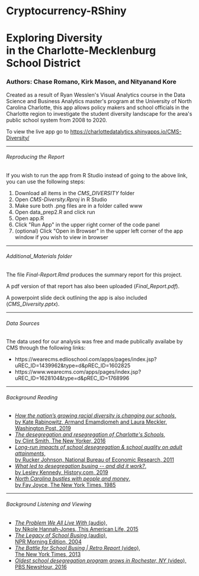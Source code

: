 # Cryptocurrency-RShiny

# Exploring Diversity <br> in the Charlotte-Mecklenburg School District

### Authors: Chase Romano, Kirk Mason, and Nityanand Kore

Created as a result of Ryan Wesslen's Visual Analytics course in the Data Science and Business Analytics master's program at the University of North Carolina Charlotte, this app allows policy makers and school officials in the Charlotte region to investigate the student diversity landscape for the area's public school system from 2008 to 2020.

To view the live app go to https://charlottedatalytics.shinyapps.io/CMS-Diversity/

<hr>

<h6>Reproducing the Report</h6>

If you wish to run the app from R Studio instead of going to the above link, you can use the following steps:
<ol>
  <li>Download all items in the <em>CMS_DIVERSITY</em> folder</li>
  <li>Open <em>CMS-Diversity.Rproj</em> in R Studio</li>
  <li>Make sure both .png files are in a folder called www</li>
  <li>Open data_prep2.R and click run</li>
  <li>Open app.R</li>
  <li>Click "Run App" in the upper right corner of the code panel</li>
  <li>(optional) Click "Open in Browser" in the upper left corner of the app window if you wish to view in browser</li>
</ol>

<hr>

<h6>Additional_Materials folder</h6>

The file <em>Final-Report.Rmd</em> produces the summary report for this project. 

A pdf version of that report has also been uploaded (<em>Final_Report.pdf</em>).

A powerpoint slide deck outlining the app is also included (<em>CMS_Diversity.pptx</em>).

<hr>

<h6>Data Sources</h6>

The data used for our analysis was free and made publically availabe by CMS through the following links:
<ul>
  <li>https://wearecms.edlioschool.com/apps/pages/index.jsp?uREC_ID=1439962&type=d&pREC_ID=1602825</li>
  <li>https://www.wearecms.com/apps/pages/index.jsp?uREC_ID=1628104&type=d&pREC_ID=1768996</li>
 </ul>

<hr>

<h6>Background Reading</h6>
<ul>
  <li><a href="https://www.washingtonpost.com/graphics/2019/local/school-diversity-data/"><em>How the nation’s growing racial
diversity is changing our schools</em>,<br> by Kate Rabinowitz, Armand Emamdjomeh and Laura Meckler, Washington Post, 2019</a></li>
  <li><a href="https://www.newyorker.com/news/news-desk/the-desegregation-and-resegregation-of-charlottes-schools"><em>The desegregation and resegregation of Charlotte's Schools</em>,<br> by Clint Smith, The New Yorker, 2016</a></li>
  <li><a href="https://gsppi.berkeley.edu/~ruckerj/johnson_schooldesegregation_NBERw16664.pdf"><em>Long-run impacts of school desegregation & school quality on adult attainments</em>,<br> by Rucker Johnson, National Bureau of Economic Research, 2011</a></li>
  <li><a href="https://www.history.com/news/desegregation-busing-schools"><em>What led to desegregation busing -- and did it work?</em>,<br> by Lesley Kennedy, History.com, 2019</a></li>
  <li><a href="https://www.nytimes.com/1985/01/06/us/north-carolina-bustles-with-people-and-money.html?pagewanted=all"><em>North Carolina bustles with people and money</em>,<br> by Fay Joyce, The New York Times, 1985</a></li>
</ul>

<hr>
  
<h6>Background Listening and Viewing</h6>
<ul>
  <li><a href="https://www.thisamericanlife.org/562/the-problem-we-all-live-with-part-one"><em>The Problem We All Live With</em> (audio),<br> by Nikole Hannah-Jones, This American Life, 2015</a></li>
  <li><a href="https://www.npr.org/templates/story/story.php?storyId=1853532"><em>The Legacy of School Busing</em> (audio),<br> NPR Morning Edition, 2004</a></li>
  <li><a href="https://www.youtube.com/watch?v=sld722slarw"><em>The Battle for School Busing | Retro Report</em> (video),<br> The New York Times, 2013</a></li>
  <li><a href="https://www.youtube.com/watch?v=RbVpuIjiXD4"><em>Oldest school desegregation program grows in Rochester, NY</em> (video),<br> PBS NewsHour, 2016</a></li>
</ul>
